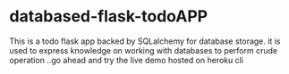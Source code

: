 # databased-flask-todoAPP
This is a todo flask app backed by SQLalchemy for database storage. it is used to express knowledge on working with databases to perform crude operation ..go ahead and try the live demo hosted on heroku cli
